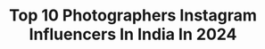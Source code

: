 ---
title: Top 10 Photographers Instagram Influencers In India In 2024
description: >-
  Find top photographers Instagram influencers in India in 2024. Most popular hashtags: #incredibleindia #explore #travel.
platform: Instagram
hits: 2352
text_top: Discover the top-rated Instagram profiles on inBeat.
text_bottom: inBeat has 2352 Instagram influencers like this in India for you to connect with.
profiles:
  - username: "kadamajay"
    fullname: >-
      Ajay Kadam
    bio: >-
      Photographer
    location: "India"
    followers: 20874
    engagement: 237
    commentsToLikes: 0.016198
    id: ck0tvai0fakmz0i19s8qa5kms
    verified: false
    hashtags: ""
  - username: "shivamguptaphotography"
    fullname: >-
      Shivam GUPTA
    bio: >-
      Photographer
    location: "India"
    followers: 6006
    engagement: 442
    commentsToLikes: 0.009628
    id: ck8szuua7pssx0j780113nz5l
    verified: false
    hashtags: "#sayanigupta, #shivamguptaphotography, #shreejarajgopal, #sahithya"
  - username: "kibuuka_mukisa"
    fullname: >-
      Kibuuka Mukisa
    bio: >-
      Photographer
    location: "India"
    followers: 27344
    engagement: 62
    commentsToLikes: 0.005917
    id: ck6uh23ie6jiz0j71j44uuyg6
    verified: false
    hashtags: "#blackouttuesday"
  - username: "mansiugale"
    fullname: >-
      Mansi Ugale
    bio: >-
      Festive Series #manaowithmansi 🪔 Self Portrait Photographer | Videographer #selfshotvideos ⬇️ Watch my latest YouTube video here
    location: "India"
    followers: 347825
    engagement: 1642
    commentsToLikes: 0.005679
    id: ck0vy6c5w2fxc0i19fk8rnpp2
    verified: false
    hashtags: "#teamgalaxy, #helpmepickmyoutfit, #xiaomi14, #heeramandionnetflix"
  - username: "audiphotography"
    fullname: >-
      Auditya Venkatesh
    bio: >-
      Traveler, Photographer, Coffee Farmer & Learner :) My stories one image at a time @inracing, Ambassador - Sony, Vivo, Videndum ↓Equipment↓
    location: "India"
    followers: 605428
    engagement: 625
    commentsToLikes: 0.008422
    id: ck0w0jg3bei5j0i190qmxbti6
    verified: true
    hashtags: "#landscape, #leh, #india, #travel"
  - username: "harshalnikale"
    fullname: >-
      Harshall | INDIA
    bio: >-
      Photographer 📷 l Traveller ✈️ l Lifestyle😎| Aerial 📸 Life Happens ,Coffee Helps LIVE WITHOUT LIMITS 📍Mumbai #travelwithharshal
    location: "India"
    followers: 85373
    engagement: 4183
    commentsToLikes: 0.039640
    id: ck5zkt2mtk42g0i14tglh600b
    verified: false
    hashtags: "#travelstroke, #incredibleindia, #maharashtratourism, #reelsindia"
  - username: "deomanish"
    fullname: >-
      MANISH DEO | Travel Photographer
    bio: >-
      TRAVEL. AERIAL. STREET. LIFESTYLE. Photographer Indonesia Sustainable Tourism Award Winner🥇 📍Mumbai, India 📩 deomanish@aol.com for work and collabs
    location: "India"
    followers: 249450
    engagement: 5155
    commentsToLikes: 0.019636
    id: ck0u1nnqsxeqs0i19lj93fedw
    verified: false
    hashtags: "#sonyalpha, #mumbaikar, #realestate, #streetstyle"
  - username: "foodie_pallab"
    fullname: >-
      Kolkata Food Blogger | Pallab Saha
    bio: >-
      | FOOD | FUN | EXPLORE | PHOTOGRAPHY 🎈 Commercial photographer 🎈 Content creator 📩 Collabs 🎈Fun at @polo.instinct 🤩
    location: "India"
    followers: 44569
    engagement: 629
    commentsToLikes: 0.052147
    id: ck14ljxxwv2dt0i1953bek3ay
    verified: false
    hashtags: "#kolkata, #tuesdaytemptations, #indianfood, #fridayfinds"
  - username: "safeer_bin_hameed"
    fullname: >-
      S_A_F_E_E_R
    bio: >-
      photographer | travelstories | 90% phone shots 📍 Calicut @_sbh_photography
    location: "India"
    followers: 6100
    engagement: 846
    commentsToLikes: 0.046770
    id: ck9ha8oggbkvu0j78zxxgj0v6
    verified: false
    hashtags: "#indianphotography, #explore, #nature, #mountain"
  - username: "theguyinyourwardrobe"
    fullname: >-
      Robin Arora | Men’s Fashion👔
    bio: >-
      𝐼𝒹𝑒𝒶 𝒾𝓈 𝓉𝑜 𝒹𝒾𝑒 𝓌𝒾𝓉𝒽 𝓂𝑒𝓂𝑜𝓇𝒾𝑒𝓈, 𝓃𝑜𝓉 𝒹𝓇𝑒𝒶𝓂𝓈✨ 📸Fashion, tech, travel & lifestyle 📍Delhi/Toronto 💼Professional photographer 📩theguyinyourwardrobe@gmail.com
    location: "India"
    followers: 256563
    engagement: 400
    commentsToLikes: 0.002888
    id: ck5zsv0g8z8gt0i14p30wc64g
    verified: false
    hashtags: "#theguyinyourwardrobe, #delhilifestyleblogger, #styleinspo, #delhifashioninfluencer"
---